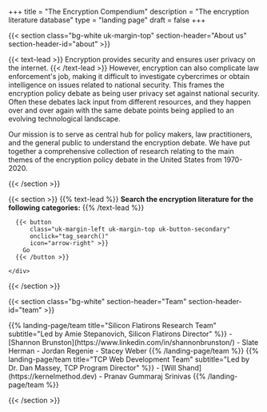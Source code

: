 +++
title = "The Encryption Compendium"
description = "The encryption literature database"
type = "landing page"
draft = false
+++

{{< section
  class="bg-white uk-margin-top"
  section-header="About us"
  section-header-id="about" >}}

<p>
  {{< text-lead >}}
  Encryption provides security and ensures user privacy on the internet.
  {{< /text-lead >}}
  However, encryption can also complicate law enforcement's job, making it difficult to investigate cybercrimes or obtain intelligence on issues related to national security. This frames the encryption policy debate as being user privacy set against national security. Often these debates lack input from different resources, and they happen over and over again with the same debate points being applied to an evolving technological landscape.
</p>

<p>
  Our mission is to serve as central hub for policy makers, law practitioners, and the general public to understand the encryption debate. We have put together a comprehensive collection of research relating to the main themes of the encryption policy debate in the United States from 1970-2020.
</p>

{{< /section >}}

{{< section >}}
{{% text-lead %}}
**Search the encryption literature for the following categories:**
{{% /text-lead %}}

  <form id="tag_search_form" method="GET" action="{% url 'search' %}">
    <div class="uk-width-8-10@m uk-text-break">
      <div id="tag-buttons" class="uk-grid uk-grid-small" uk-grid="" data-uk-button-checkbox="">
      </div>

      {{< button
          class="uk-margin-left uk-margin-top uk-button-secondary"
          onclick="tag_search()"
          icon="arrow-right" >}}
        Go
      {{< /button >}}

    </div>
  </form>
{{< /section >}}

{{< section
  class="bg-white"
  section-header="Team"
  section-header-id="team" >}}

<div class="uk-flex uk-flex-center uk-child-width-1-2@m uk-margin-top uk-grid-large uk-text-middle" uk-grid>
{{% landing-page/team
  title="Silicon Flatirons Research Team"
  subtitle="Led by Amie Stepanovich, Silicon Flatirons Director" %}}
- [Shannon Brunston](https://www.linkedin.com/in/shannonbrunston/)
- Slate Herman
- Jordan Regenie
- Stacey Weber
{{% /landing-page/team %}}
{{% landing-page/team
  title="TCP Web Development Team"
  subtitle="Led by Dr. Dan Massey, TCP Program Director" %}}
- [Will Shand](https://kernelmethod.dev)
- Pranav Gummaraj Srinivas
{{% /landing-page/team %}}
</div>

{{< /section >}}
